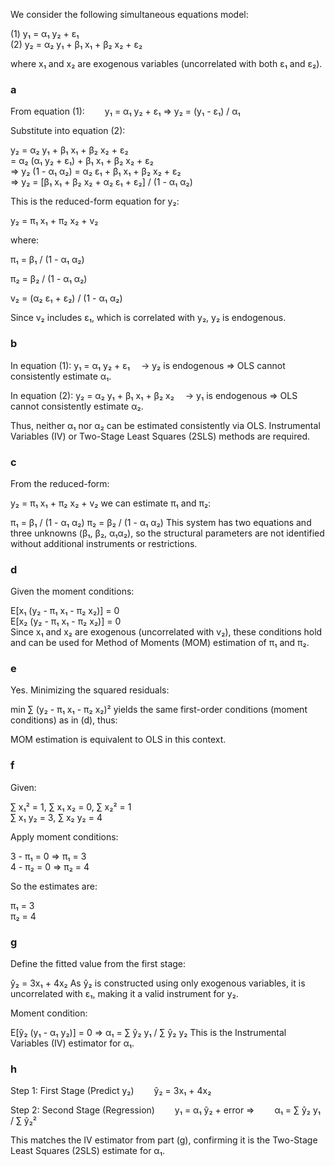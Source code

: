 We consider the following simultaneous equations model:

(1)  y₁ = α₁ y₂ + ε₁  
(2)  y₂ = α₂ y₁ + β₁ x₁ + β₂ x₂ + ε₂  

where x₁ and x₂ are exogenous variables (uncorrelated with both ε₁ and ε₂).

### a 

From equation (1):
  y₁ = α₁ y₂ + ε₁
⇒ y₂ = (y₁ - ε₁) / α₁

Substitute into equation (2):

y₂ = α₂ y₁ + β₁ x₁ + β₂ x₂ + ε₂  
    = α₂ (α₁ y₂ + ε₁) + β₁ x₁ + β₂ x₂ + ε₂  
⇒ y₂ (1 - α₁ α₂) = α₂ ε₁ + β₁ x₁ + β₂ x₂ + ε₂  
⇒ y₂ = [β₁ x₁ + β₂ x₂ + α₂ ε₁ + ε₂] / (1 - α₁ α₂)

This is the reduced-form equation for y₂:

y₂ = π₁ x₁ + π₂ x₂ + v₂

where:

π₁ = β₁ / (1 - α₁ α₂)

π₂ = β₂ / (1 - α₁ α₂)

v₂ = (α₂ ε₁ + ε₂) / (1 - α₁ α₂)

Since v₂ includes ε₁, which is correlated with y₂, y₂ is endogenous.


### b

In equation (1): y₁ = α₁ y₂ + ε₁
 → y₂ is endogenous ⇒ OLS cannot consistently estimate α₁.

In equation (2): y₂ = α₂ y₁ + β₁ x₁ + β₂ x₂
 → y₁ is endogenous ⇒ OLS cannot consistently estimate α₂.

Thus, neither α₁ nor α₂ can be estimated consistently via OLS. Instrumental Variables (IV) or Two-Stage Least Squares (2SLS) methods are required.

### c 

From the reduced-form:

y₂ = π₁ x₁ + π₂ x₂ + v₂
we can estimate π₁ and π₂:

π₁ = β₁ / (1 - α₁ α₂)
π₂ = β₂ / (1 - α₁ α₂)
This system has two equations and three unknowns (β₁, β₂, α₁α₂), so the structural parameters are not identified without additional instruments or restrictions.

### d 

Given the moment conditions:

E[x₁ (y₂ - π₁ x₁ - π₂ x₂)] = 0  
E[x₂ (y₂ - π₁ x₁ - π₂ x₂)] = 0  
Since x₁ and x₂ are exogenous (uncorrelated with v₂), these conditions hold and can be used for Method of Moments (MOM) estimation of π₁ and π₂.

### e 

Yes. Minimizing the squared residuals:

min ∑ (y₂ - π₁ x₁ - π₂ x₂)²
yields the same first-order conditions (moment conditions) as in (d), thus:

MOM estimation is equivalent to OLS in this context.

### f 

Given:

∑ x₁² = 1, ∑ x₁ x₂ = 0, ∑ x₂² = 1  
∑ x₁ y₂ = 3, ∑ x₂ y₂ = 4

Apply moment conditions:

3 - π₁ = 0 ⇒ π₁ = 3  
4 - π₂ = 0 ⇒ π₂ = 4

So the estimates are:

π₁ = 3  
π₂ = 4

### g 

Define the fitted value from the first stage:

ŷ₂ = 3x₁ + 4x₂
As ŷ₂ is constructed using only exogenous variables, it is uncorrelated with ε₁, making it a valid instrument for y₂.

Moment condition:

E[ŷ₂ (y₁ - α₁ y₂)] = 0
⇒ α₁ = ∑ ŷ₂ y₁ / ∑ ŷ₂ y₂
This is the Instrumental Variables (IV) estimator for α₁.

### h

Step 1: First Stage (Predict y₂)
  ŷ₂ = 3x₁ + 4x₂

Step 2: Second Stage (Regression)
  y₁ = α₁ ŷ₂ + error
⇒
  α₁ = ∑ ŷ₂ y₁ / ∑ ŷ₂²

This matches the IV estimator from part (g), confirming it is the Two-Stage Least Squares (2SLS) estimate for α₁.

